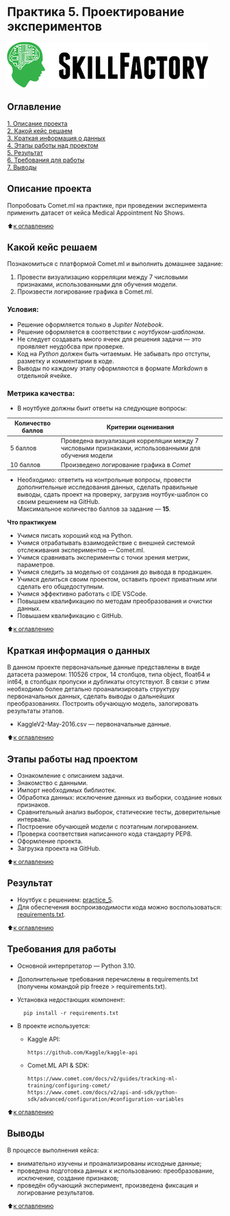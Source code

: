 # Практика 5. Проектирование экспериментов

![SkillFactory](../images/sf_logo.png)

## Оглавление
[1. Описание проекта](https://github.com/costaM705/sf_data_science/tree/main/practice_5/README.md#Описание-проекта)   
[2. Какой кейс решаем](https://github.com/costaM705/sf_data_science/tree/main/practice_5/README.md#Какой-кейс-решаем)   
[3. Краткая информация о данных](https://github.com/costaM705/sf_data_science/tree/main/practice_5/README.md#Краткая-информация-о-данных)   
[4. Этапы работы над проектом](https://github.com/costaM705/sf_data_science/tree/main/practice_5/README.md#Этапы-работы-над-проектом)   
[5. Результат](https://github.com/costaM705/sf_data_science/tree/main/practice_5/README.md#Результат)   
[6. Требования для работы](https://github.com/costaM705/sf_data_science/tree/main/practice_5/README.md#Требования-для-работы)   
[7. Выводы](https://github.com/costaM705/sf_data_science/tree/main/practice_5/README.md#Выводы)   

## Описание проекта
Попробовать Comet.ml на практике, при проведении эксперимента применить датасет от кейса Medical Appointment No Shows.

:arrow_up:[к оглавлению](https://github.com/costaM705/sf_data_science/tree/main/practice_5/README.md#Оглавление)

## Какой кейс решаем
Познакомиться с платформой Comet.ml и выполнить домашнее задание:   
1. Провести визуализацию корреляции между 7 числовыми признаками, использованными для обучения модели.   
2. Произвести логирование графика в Comet.ml.   

### Условия: ###
* Решение оформляется только в *Jupiter Notebook*.
* Решение оформляется в соответствии с *ноутбуком-шаблоном*.
* Не следует создавать много ячеек для решения задачи — это проявляет неудобсва при проверке.
* Код на *Python* должен быть читаемым. Не забывать про отступы, разметку и комментарии в коде.
* Выводы по каждому этапу оформляются в формате *Markdown* в отдельной ячейке.

### Метрика качества: ###
* В ноутбуке должны быит ответы на следующие вопросы:   

| Количество баллов | Критерии оценивания | 
|---|---| 
| 5 баллов | Проведена визуализация корреляции между 7 числовыми признаками, использованными для обучения модели | 
| 10 баллов | Произведено логирование графика в *Comet* | 

* Необходимо: ответить на контрольные вопросы, провести дополнительные исследования данных, сделать правильные выводы, сдать проект на проверку, загрузив ноутбук-шаблон со своим решением на GitHub.  
Максимальное количество баллов за задание — **15**.

**Что практикуем**  
* Учимся писать хороший код на Python.
* Учимся отрабатывать взаимодействие с внешней системой отслеживания экспериментов — Comet.ml.
* Учимся сравнивать эксперименты с точки зрения метрик, параметров.
* Учимся следить за моделью от создания до вывода в продакшен.
* Учимся делиться своим проектом, оставить проект приватным или сделать его общедоступным.
* Учимся эффективно работать с IDE VSCode.
* Повышаем квалификацию по методам преобразования и очистки данных.
* Повышаем квалификацию с GitHub.

:arrow_up:[к оглавлению](https://github.com/costaM705/sf_data_science/tree/main/practice_5/README.md#Оглавление)

## Краткая информация о данных
В данном проекте первоначальные данные представлены в виде датасета размером: 110526 строк, 14 столбцов, типа object, float64 и int64, в столбцах пропуски и дубликаты отсутствуют. В связи с этим необходимо более детально проанализировать структуру первоначальных данных, сделать выводы о дальнейших преобразованиях. Построить обучающую модель, залогировать результаты этапов.   

* KaggleV2-May-2016.csv — первоначальные данные. 

:arrow_up:[к оглавлению](https://github.com/costaM705/sf_data_science/tree/main/practice_5/README.md#Оглавление)

## Этапы работы над проектом
* Ознакомление с описанием задачи.
* Знакомство с данными.
* Импорт необходимых библиотек.
* Обработка данных: исключение данных из выборки, создание новых признаков.
* Сравнительный анализ выборок, статические тесты, доверительные интервалы.
* Построение обучающей модели с поэтапным логированием.
* Проверка соответствия написанного кода стандарту PEP8.
* Оформление проекта.
* Загрузка проекта на GitHub.

:arrow_up:[к оглавлению](https://github.com/costaM705/sf_data_science/tree/main/practice_5/README.md#Оглавление)

## Результат
* Ноутбук с решением: [practice_5](https://github.com/costaM705/sf_data_science/blob/main/practice_5/practice_5.ipynb).      
* Для обеспечения воспроизводимости кода можно воспользоваться: [requirements.txt](https://github.com/costaM705/sf_data_science/tree/main/practice_5/requirements.txt).

:arrow_up:[к оглавлению](https://github.com/costaM705/sf_data_science/tree/main/practice_5/README.md#Оглавление)

## Требования для работы
* Основной интерпретатор — Python 3.10.
* Дополнительные требования перечислены в requirements.txt (получены командой pip freeze > requirements.txt).
* Установка недостающих компонент:

        pip install -r requirements.txt

* В проекте используется:  
  * Kaggle API:

        https://github.com/Kaggle/kaggle-api

  * Comet.ML API & SDK:

        https://www.comet.com/docs/v2/guides/tracking-ml-training/configuring-comet/   
        https://www.comet.com/docs/v2/api-and-sdk/python-sdk/advanced/configuration/#configuration-variables   

:arrow_up:[к оглавлению](https://github.com/costaM705/sf_data_science/tree/main/practice_5/README.md#Оглавление)

## Выводы
В процессе выполнения кейса:  
* внимательно изучены и проанализированы исходные данные;
* проведена подготовка данных к использованию: преобразование, исключение, создание признаков;
* проведён обучающий эксперимент, произведена фиксация и логирование результатов.

:arrow_up:[к оглавлению](https://github.com/costaM705/sf_data_science/tree/main/practice_5/README.md#Оглавление)

